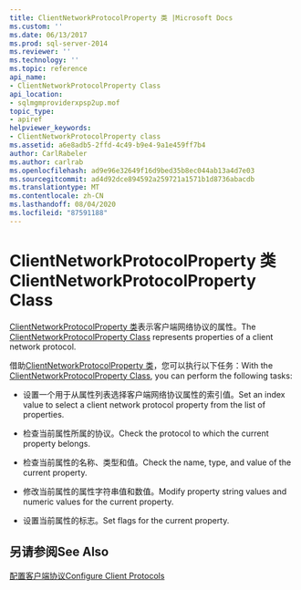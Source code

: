 ```yaml
---
title: ClientNetworkProtocolProperty 类 |Microsoft Docs
ms.custom: ''
ms.date: 06/13/2017
ms.prod: sql-server-2014
ms.reviewer: ''
ms.technology: ''
ms.topic: reference
api_name:
- ClientNetworkProtocolProperty Class
api_location:
- sqlmgmproviderxpsp2up.mof
topic_type:
- apiref
helpviewer_keywords:
- ClientNetworkProtocolProperty class
ms.assetid: a6e8adb5-2ffd-4c49-b9e4-9a1e459ff7b4
author: CarlRabeler
ms.author: carlrab
ms.openlocfilehash: ad9e96e32649f16d9bed35b8ec044ab13a4d7e03
ms.sourcegitcommit: ad4d92dce894592a259721a1571b1d8736abacdb
ms.translationtype: MT
ms.contentlocale: zh-CN
ms.lasthandoff: 08/04/2020
ms.locfileid: "87591188"
---
```

# <a name="clientnetworkprotocolproperty-class"></a><span data-ttu-id="fc286-102">ClientNetworkProtocolProperty 类</span><span class="sxs-lookup"><span data-stu-id="fc286-102">ClientNetworkProtocolProperty Class</span></span>
  <span data-ttu-id="fc286-103">[ClientNetworkProtocolProperty 类](clientnetworkprotocolproperty-class.md)表示客户端网络协议的属性。</span><span class="sxs-lookup"><span data-stu-id="fc286-103">The [ClientNetworkProtocolProperty Class](clientnetworkprotocolproperty-class.md) represents properties of a client network protocol.</span></span>  
  
 <span data-ttu-id="fc286-104">借助[ClientNetworkProtocolProperty 类](clientnetworkprotocolproperty-class.md)，您可以执行以下任务：</span><span class="sxs-lookup"><span data-stu-id="fc286-104">With the [ClientNetworkProtocolProperty Class](clientnetworkprotocolproperty-class.md), you can perform the following tasks:</span></span>  
  
-   <span data-ttu-id="fc286-105">设置一个用于从属性列表选择客户端网络协议属性的索引值。</span><span class="sxs-lookup"><span data-stu-id="fc286-105">Set an index value to select a client network protocol property from the list of properties.</span></span>  
  
-   <span data-ttu-id="fc286-106">检查当前属性所属的协议。</span><span class="sxs-lookup"><span data-stu-id="fc286-106">Check the protocol to which the current property belongs.</span></span>  
  
-   <span data-ttu-id="fc286-107">检查当前属性的名称、类型和值。</span><span class="sxs-lookup"><span data-stu-id="fc286-107">Check the name, type, and value of the current property.</span></span>  
  
-   <span data-ttu-id="fc286-108">修改当前属性的属性字符串值和数值。</span><span class="sxs-lookup"><span data-stu-id="fc286-108">Modify property string values and numeric values for the current property.</span></span>  
  
-   <span data-ttu-id="fc286-109">设置当前属性的标志。</span><span class="sxs-lookup"><span data-stu-id="fc286-109">Set flags for the current property.</span></span>  
  
## <a name="see-also"></a><span data-ttu-id="fc286-110">另请参阅</span><span class="sxs-lookup"><span data-stu-id="fc286-110">See Also</span></span>  
 [<span data-ttu-id="fc286-111">配置客户端协议</span><span class="sxs-lookup"><span data-stu-id="fc286-111">Configure Client Protocols</span></span>](https://technet.microsoft.com/library/ms181035.aspx)  
  
  
